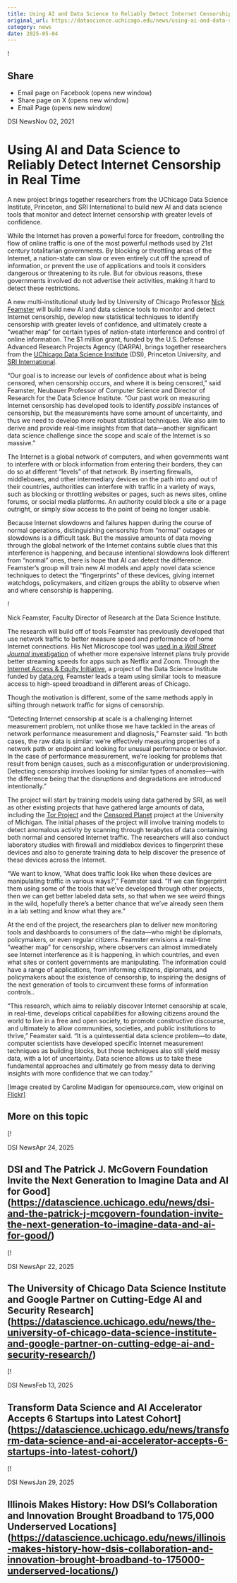 ```yaml
---
title: Using AI and Data Science to Reliably Detect Internet Censorship in Real Time – DSI
original_url: https://datascience.uchicago.edu/news/using-ai-and-data-science-to-reliably-detect-internet-censorship-in-real-time
category: news
date: 2025-05-04
---
```


!

## Share

* Email page on Facebook (opens new window)
* Share page on X (opens new window)
* Email Page (opens new window)

<!-- Table-like structure detected -->

DSI NewsNov 02, 2021

# Using AI and Data Science to Reliably Detect Internet Censorship in Real Time

A new project brings together researchers from the UChicago Data Science Institute, Princeton, and SRI International to build new AI and data science tools that monitor and detect Internet censorship with greater levels of confidence.

While the Internet has proven a powerful force for freedom, controlling the flow of online traffic is one of the most powerful methods used by 21st century totalitarian governments. By blocking or throttling areas of the Internet, a nation-state can slow or even entirely cut off the spread of information, or prevent the use of applications and tools it considers dangerous or threatening to its rule. But for obvious reasons, these governments involved do not advertise their activities, making it hard to detect these restrictions.

A new multi-institutional study led by University of Chicago Professor [Nick Feamster](https://people.cs.uchicago.edu/~feamster/) will build new AI and data science tools to monitor and detect Internet censorship, develop new statistical techniques to identify censorship with greater levels of confidence, and ultimately create a “weather map” for certain types of nation-state interference and control of online information. The $1 million grant, funded by the U.S. Defense Advanced Research Projects Agency (DARPA), brings together researchers from the [UChicago Data Science Institute](http://datascience.uchicago.edu) (DSI), Princeton University, and [SRI International](https://www.sri.com/).

“Our goal is to increase our levels of confidence about what is being censored, when censorship occurs, and where it is being censored,” said Feamster, Neubauer Professor of Computer Science and Director of Research for the Data Science Institute. “Our past work on measuring Internet censorship has developed tools to identify *possible* instances of censorship, but the measurements have some amount of uncertainty, and thus we need to develop more robust statistical techniques. We also aim to derive and provide real-time insights from that data—another significant data science challenge since the scope and scale of the Internet is so massive.”

The Internet is a global network of computers, and when governments want to interfere with or block information from entering their borders, they can do so at different “levels” of that network. By inserting firewalls, middleboxes, and other intermediary devices on the path into and out of their countries, authorities can interfere with traffic in a variety of ways, such as blocking or throttling websites or pages, such as news sites, online forums, or social media platforms. An authority could block a site or a page outright, or simply slow access to the point of being no longer usable. 

Because Internet slowdowns and failures happen during the course of normal operations, distinguishing censorship from “normal” outages or slowdowns is a difficult task. But the massive amounts of data moving through the global network of the Internet contains subtle clues that this interference is happening, and because intentional slowdowns look different from “normal” ones, there is hope that AI can detect the difference. Feamster’s group will train new AI models and apply novel data science techniques to detect the “fingerprints” of these devices, giving internet watchdogs, policymakers, and citizen groups the ability to observe when and where censorship is happening.

!

Nick Feamster, Faculty Director of Research at the Data Science Institute.

The research will build off of tools Feamster has previously developed that use network traffic to better measure speed and performance of home Internet connections. His Net Microscope tool was [used in a *Wall Street Journal* investigation](https://cdac.uchicago.edu/news/nick-feamsters-research-drives-wall-street-journal-investigation-of-streaming-video/) of whether more expensive Internet plans truly provide better streaming speeds for apps such as Netflix and Zoom. Through the [Internet Access & Equity Initiative](https://datascience.uchicago.edu/research/mapping-and-mitigating-the-urban-digital-divide/), a project of the Data Science Institute funded by [data.org](http://data.org), Feamster leads a team using similar tools to measure access to high-speed broadband in different areas of Chicago.

Though the motivation is different, some of the same methods apply in sifting through network traffic for signs of censorship.

“Detecting Internet censorship at scale is a challenging Internet measurement problem, not unlike those we have tackled in the areas of network performance measurement and diagnosis,” Feamster said. “In both cases, the raw data is similar: we’re effectively measuring properties of a network path or endpoint and looking for unusual performance or behavior. In the case of performance measurement, we’re looking for problems that result from benign causes, such as a misconfiguration or underprovisioning. Detecting censorship involves looking for similar types of anomalies—with the difference being that the disruptions and degradations are introduced intentionally.”

The project will start by training models using data gathered by SRI, as well as other existing projects that have gathered large amounts of data, including the [Tor Project](https://www.torproject.org/) and the [Censored Planet](https://censoredplanet.org/) project at the University of Michigan. The initial phases of the project will involve training models to detect anomalous activity by scanning through terabytes of data containing both normal and censored Internet traffic. The researchers will also conduct laboratory studies with firewall and middlebox devices to fingerprint these devices and also to generate training data to help discover the presence of these devices across the Internet.

“We want to know, ‘What does traffic look like when these devices are manipulating traffic in various ways?’,” Feamster said. “If we can fingerprint them using some of the tools that we’ve developed through other projects, then we can get better labeled data sets, so that when we see weird things in the wild, hopefully there’s a better chance that we’ve already seen them in a lab setting and know what they are.”

At the end of the project, the researchers plan to deliver new monitoring tools and dashboards to consumers of the data—who might be diplomats, policymakers, or even regular citizens. Feamster envisions a real-time “weather map” for censorship, where observers can almost immediately see Internet interference as it is happening, in which countries, and even what sites or content governments are manipulating. The information could have a range of applications, from informing citizens, diplomats, and policymakers about the existence of censorship, to inspiring the designs of the next generation of tools to circumvent these forms of information controls.. 

“This research, which aims to reliably discover Internet censorship at scale, in real-time, develops critical capabilities for allowing citizens around the world to live in a free and open society, to promote constructive discourse, and ultimately to allow communities, societies, and public institutions to thrive,” Feamster said. “It is a quintessential data science problem—to date, computer scientists have developed specific Internet measurement techniques as building blocks, but those techniques also still yield messy data, with a lot of uncertainty. Data science allows us to take these fundamental approaches and ultimately go from messy data to deriving insights with more confidence that we can today.”

[Image created by Caroline Madigan for opensource.com, view original on [Flickr](https://www.flickr.com/photos/47691521@N07/6554315319)]

## More on this topic

[!

DSI NewsApr 24, 2025

## DSI and The Patrick J. McGovern Foundation Invite the Next Generation to Imagine Data and AI for Good](https://datascience.uchicago.edu/news/dsi-and-the-patrick-j-mcgovern-foundation-invite-the-next-generation-to-imagine-data-and-ai-for-good/)
[!

DSI NewsApr 22, 2025

## The University of Chicago Data Science Institute and Google Partner on Cutting-Edge AI and Security Research](https://datascience.uchicago.edu/news/the-university-of-chicago-data-science-institute-and-google-partner-on-cutting-edge-ai-and-security-research/)
[!

DSI NewsFeb 13, 2025

## Transform Data Science and AI Accelerator Accepts 6 Startups into Latest Cohort](https://datascience.uchicago.edu/news/transform-data-science-and-ai-accelerator-accepts-6-startups-into-latest-cohort/)
[!

DSI NewsJan 29, 2025

## Illinois Makes History: How DSI’s Collaboration and Innovation Brought Broadband to 175,000 Underserved Locations](https://datascience.uchicago.edu/news/illinois-makes-history-how-dsis-collaboration-and-innovation-brought-broadband-to-175000-underserved-locations/)